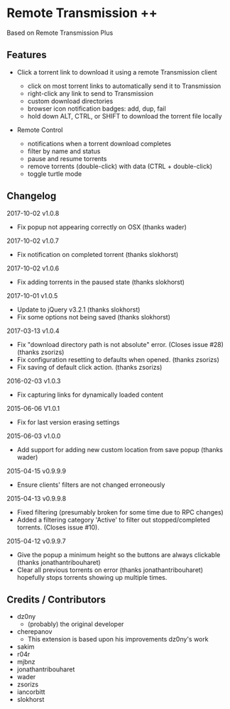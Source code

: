 # Remote Transmission ++

Based on Remote Transmission Plus

## Features
* Click a torrent link to download it using a remote Transmission client
  * click on most torrent links to automatically send it to Transmission
  * right-click any link to send to Transmission
  * custom download directories
  * browser icon notification badges: add, dup, fail
  * hold down ALT, CTRL, or SHIFT to download the torrent file locally


* Remote Control
  * notifications when a torrent download completes
  * filter by name and status
  * pause and resume torrents
  * remove torrents (double-click) with data (CTRL + double-click)
  * toggle turtle mode


## Changelog

2017-10-02 v1.0.8
* Fix popup not appearing correctly on OSX (thanks wader)

2017-10-02 v1.0.7
* Fix notification on completed torrent (thanks slokhorst)

2017-10-02 v1.0.6
* Fix adding torrents in the paused state (thanks slokhorst)

2017-10-01 v1.0.5
* Update to jQuery v3.2.1 (thanks slokhorst)
* Fix some options not being saved (thanks slokhorst)

2017-03-13 v1.0.4
* Fix "download directory path is not absolute" error. (Closes issue #28) (thanks zsorizs)
* Fix configuration resetting to defaults when opened. (thanks zsorizs)
* Fix saving of default click action. (thanks zsorizs)

2016-02-03 v1.0.3
* Fix capturing links for dynamically loaded content

2015-06-06 V1.0.1
* Fix for last version erasing settings

2015-06-03 v1.0.0
* Add support for adding new custom location from save popup (thanks wader)

2015-04-15 v0.9.9.9
* Ensure clients' filters are not changed erroneously

2015-04-13 v0.9.9.8
* Fixed filtering (presumably broken for some time due to RPC changes)
* Added a filtering category 'Active' to filter out stopped/completed torrents. (Closes issue #10).

2015-04-12 v0.9.9.7
* Give the popup a minimum height so the buttons are always clickable (thanks jonathantribouharet)
* Clear all previous torrents on error (thanks jonathantribouharet) hopefully stops torrents showing up multiple times.

## Credits / Contributors
* dz0ny
  * (probably) the original developer
* cherepanov
  * This extension is based upon his improvements dz0ny's work
* sakim
* r04r
* mjbnz
* jonathantribouharet
* wader
* zsorizs
* iancorbitt
* slokhorst
